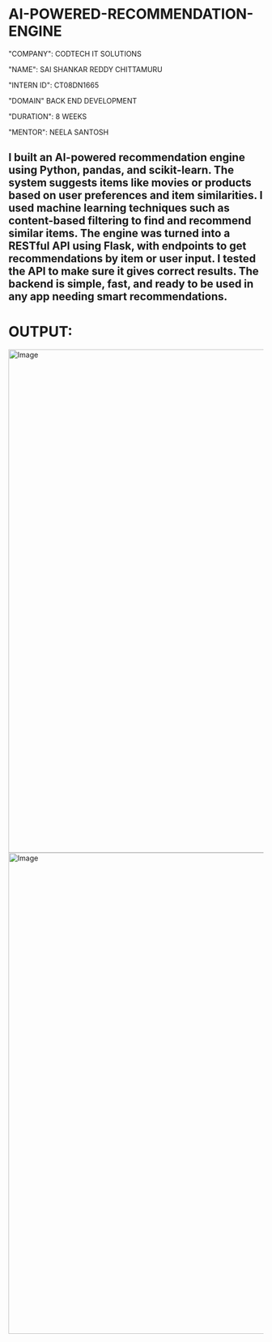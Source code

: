 # AI-POWERED-RECOMMENDATION-ENGINE

"COMPANY": CODTECH IT SOLUTIONS

"NAME": SAI SHANKAR REDDY CHITTAMURU

"INTERN ID": CT08DN1665

"DOMAIN" BACK END DEVELOPMENT

"DURATION": 8 WEEKS

"MENTOR": NEELA SANTOSH

## I built an AI-powered recommendation engine using Python, pandas, and scikit-learn. The system suggests items like movies or products based on user preferences and item similarities. I used machine learning techniques such as content-based filtering to find and recommend similar items. The engine was turned into a RESTful API using Flask, with endpoints to get recommendations by item or user input. I tested the API to make sure it gives correct results. The backend is simple, fast, and ready to be used in any app needing smart recommendations.

# OUTPUT:

<img width="1918" height="995" alt="Image" src="https://github.com/user-attachments/assets/4f52c8aa-6195-43fa-85ee-b8b20b6048d9" />
<img width="1919" height="951" alt="Image" src="https://github.com/user-attachments/assets/406c0a2b-895b-4e90-ae4e-dc1431da61f9" />
